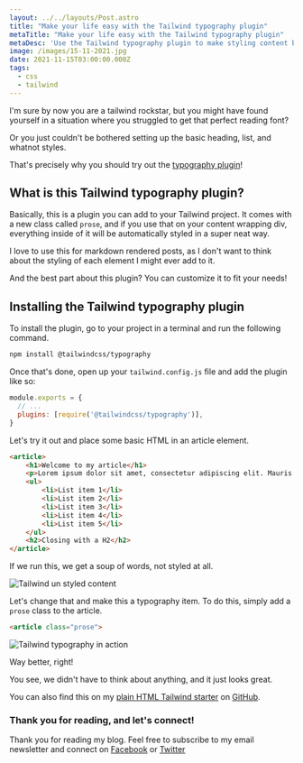 ```yaml
---
layout: ../../layouts/Post.astro
title: "Make your life easy with the Tailwind typography plugin"
metaTitle: "Make your life easy with the Tailwind typography plugin"
metaDesc: 'Use the Tailwind typography plugin to make styling content blocks easy'
image: /images/15-11-2021.jpg
date: 2021-11-15T03:00:00.000Z
tags:
  - css
  - tailwind
---
```

I'm sure by now you are a tailwind rockstar, but you might have found yourself in a situation where you struggled to get that perfect reading font?

Or you just couldn't be bothered setting up the basic heading, list, and whatnot styles.

That's precisely why you should try out the [typography plugin](https://github.com/tailwindlabs/tailwindcss-typography)!

## What is this Tailwind typography plugin?

Basically, this is a plugin you can add to your Tailwind project. It comes with a new class called `prose`, and if you use that on your content wrapping div, everything inside of it will be automatically styled in a super neat way.

I love to use this for markdown rendered posts, as I don't want to think about the styling of each element I might ever add to it.

And the best part about this plugin? You can customize it to fit your needs!

## Installing the Tailwind typography plugin

To install the plugin, go to your project in a terminal and run the following command. 

```bash
npm install @tailwindcss/typography
```

Once that's done, open up your `tailwind.config.js` file and add the plugin like so:

```js
module.exports = {
  // ...
  plugins: [require('@tailwindcss/typography')],
}
```

Let's try it out and place some basic HTML in an article element.

```html
<article>
	<h1>Welcome to my article</h1>
	<p>Lorem ipsum dolor sit amet, consectetur adipiscing elit. Mauris sagittis orci at erat vulputate, at mattis leo facilisis. Vestibulum non tortor a leo sodales facilisis vitae at nunc. Cras maximus eros sed lectus viverra commodo. Nunc vulputate sem quam, ac mollis ligula tincidunt eget. Aenean a aliquet est, quis mollis lacus. Maecenas eu porta arcu. Suspendisse vulputate ipsum id dui aliquet pellentesque. Nullam non quam nec sapien sollicitudin maximus. Vivamus aliquam ornare odio, pellentesque condimentum diam finibus eu. Nunc vehicula tincidunt tempor.</p>
	<ul>
		<li>List item 1</li>
		<li>List item 2</li>
		<li>List item 3</li>
		<li>List item 4</li>
		<li>List item 5</li>
	</ul>
	<h2>Closing with a H2</h2>
</article>
```

If we run this, we get a soup of words, not styled at all.

![Tailwind un styled content](https://cdn.hashnode.com/res/hashnode/image/upload/v1636005097962/D2mzqoTDU.png)


Let's change that and make this a typography item.
To do this, simply add a `prose` class to the article.

```html
<article class="prose">
```

![Tailwind typography in action](https://cdn.hashnode.com/res/hashnode/image/upload/v1636004973281/4txSQlIgZ.png)

Way better, right!

You see, we didn't have to think about anything, and it just looks great.

You can also find this on my [plain HTML Tailwind starter](https://daily-dev-tips.com/posts/plain-html-starter-with-tailwind-css/) on [GitHub](https://github.com/rebelchris/HTML-Tailwind-Starter/tree/tailwind-typography).

### Thank you for reading, and let's connect!

Thank you for reading my blog. Feel free to subscribe to my email newsletter and connect on [Facebook](https://www.facebook.com/DailyDevTipsBlog) or [Twitter](https://twitter.com/DailyDevTips1)
